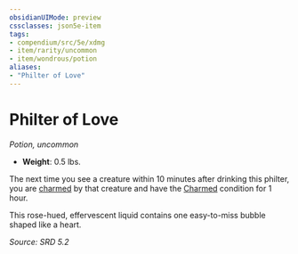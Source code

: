 ```yaml
---
obsidianUIMode: preview
cssclasses: json5e-item
tags:
- compendium/src/5e/xdmg
- item/rarity/uncommon
- item/wondrous/potion
aliases: 
- "Philter of Love"
---
```

# Philter of Love
*Potion, uncommon*  

- **Weight**: 0.5 lbs.

The next time you see a creature within 10 minutes after drinking this philter, you are [charmed](conditions.md#Charmed) by that creature and have the [Charmed](conditions.md#Charmed) condition for 1 hour.

This rose-hued, effervescent liquid contains one easy-to-miss bubble shaped like a heart.

*Source: SRD 5.2*